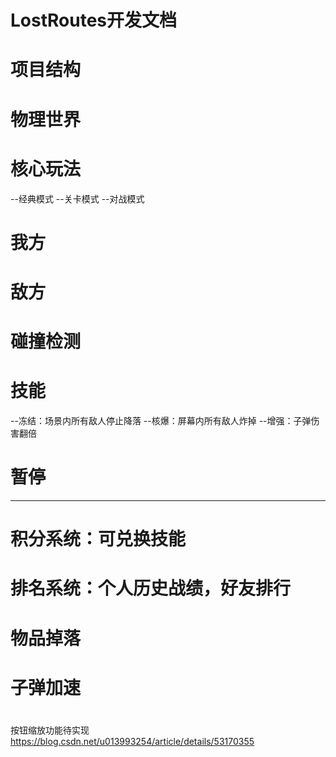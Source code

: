 # LostRoutes开发文档

# 项目结构
# 物理世界
# 核心玩法
--经典模式
--关卡模式
--对战模式
# 我方
# 敌方
# 碰撞检测
# 技能
--冻结：场景内所有敌人停止降落
--核爆：屏幕内所有敌人炸掉
--增强：子弹伤害翻倍
# 暂停

--------------
# 积分系统：可兑换技能
# 排名系统：个人历史战绩，好友排行
# 物品掉落
# 子弹加速
# 

按钮缩放功能待实现
https://blog.csdn.net/u013993254/article/details/53170355